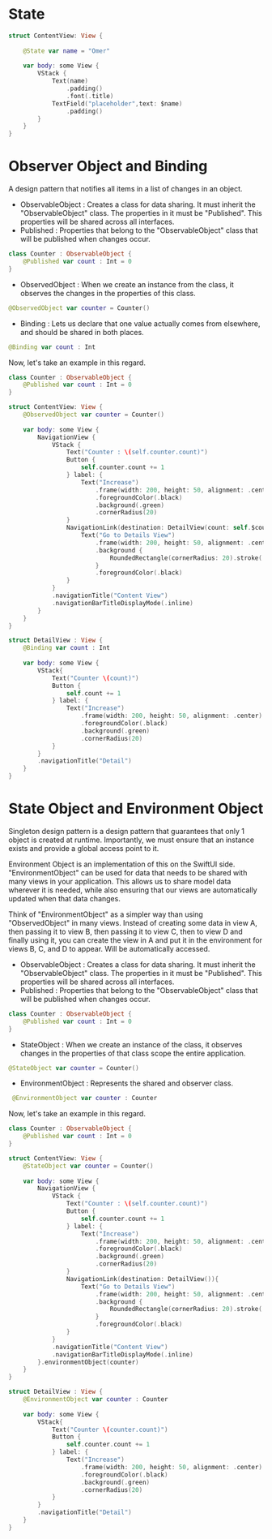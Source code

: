 # State
```swift
struct ContentView: View {
    
    @State var name = "Omer"
    
    var body: some View {
        VStack {
            Text(name)
                .padding()
                .font(.title)
            TextField("placeholder",text: $name)
                .padding()
        }
    }
}
```
# Observer Object and Binding
A design pattern that notifies all items in a list of changes in an object.
 - ObservableObject : Creates a class for data sharing. It must inherit the "ObservableObject" class. The properties in it must be "Published". This properties will be shared across all interfaces.
 - Published : Properties that belong to the "ObservableObject" class that will be published when changes occur.
```swift
class Counter : ObservableObject {
    @Published var count : Int = 0
}
```
- ObservedObject : When we create an instance from the class, it observes the changes in the properties of this class.
```swift
@ObservedObject var counter = Counter()
```
- Binding : Lets us declare that one value actually comes from elsewhere, and should be shared in both places.
```swift
@Binding var count : Int
```
Now, let's take an example in this regard.
```swift
class Counter : ObservableObject {
    @Published var count : Int = 0
}

struct ContentView: View {
    @ObservedObject var counter = Counter()
            
    var body: some View {
        NavigationView {
            VStack {
                Text("Counter : \(self.counter.count)")
                Button {
                    self.counter.count += 1
                } label: {
                    Text("Increase")
                        .frame(width: 200, height: 50, alignment: .center)
                        .foregroundColor(.black)
                        .background(.green)
                        .cornerRadius(20)
                }
                NavigationLink(destination: DetailView(count: self.$counter.count)){
                    Text("Go to Details View")
                        .frame(width: 200, height: 50, alignment: .center)
                        .background {
                            RoundedRectangle(cornerRadius: 20).stroke(.black)
                        }
                        .foregroundColor(.black)
                }
            }
            .navigationTitle("Content View")
            .navigationBarTitleDisplayMode(.inline)
        }
    }
}

struct DetailView : View { 
    @Binding var count : Int
    
    var body: some View {
        VStack{
            Text("Counter \(count)")
            Button {
                self.count += 1
            } label: {
                Text("Increase")
                    .frame(width: 200, height: 50, alignment: .center)
                    .foregroundColor(.black)
                    .background(.green)
                    .cornerRadius(20)
            }
        }
        .navigationTitle("Detail")
    }
}
```


# State Object and Environment Object
Singleton design pattern is a design pattern that guarantees that only 1 object is created at runtime. Importantly, we must ensure that an instance exists and provide a global access point to it.

Environment Object is an implementation of this on the SwiftUI side. "EnvironmentObject" can be used for data that needs to be shared with many views in your application. This allows us to share model data wherever it is needed, while also ensuring that our views are automatically updated when that data changes.

Think of "EnvironmentObject" as a simpler way than using "ObservedObject" in many views. Instead of creating some data in view A, then passing it to view B, then passing it to view C, then to view D and finally using it, you can create the view in A and put it in the environment for views B, C, and D to appear. Will be automatically accessed.

 - ObservableObject : Creates a class for data sharing. It must inherit the "ObservableObject" class. The properties in it must be "Published". This properties will be shared across all interfaces.
 - Published : Properties that belong to the "ObservableObject" class that will be published when changes occur.

```swift
class Counter : ObservableObject {
    @Published var count : Int = 0
}
```
- StateObject : When we create an instance of the class, it observes changes in the properties of that class scope the entire application.
```swift
@StateObject var counter = Counter()
```
- EnvironmentObject : Represents the shared and observer class.
```swift
 @EnvironmentObject var counter : Counter
```
Now, let's take an example in this regard.
```swift
class Counter : ObservableObject {
    @Published var count : Int = 0
}

struct ContentView: View {
    @StateObject var counter = Counter()
            
    var body: some View {
        NavigationView {
            VStack {
                Text("Counter : \(self.counter.count)")
                Button {
                    self.counter.count += 1
                } label: {
                    Text("Increase")
                        .frame(width: 200, height: 50, alignment: .center)
                        .foregroundColor(.black)
                        .background(.green)
                        .cornerRadius(20)
                }
                NavigationLink(destination: DetailView()){
                    Text("Go to Details View")
                        .frame(width: 200, height: 50, alignment: .center)
                        .background {
                            RoundedRectangle(cornerRadius: 20).stroke(.black)
                        }
                        .foregroundColor(.black)
                }
            }
            .navigationTitle("Content View")
            .navigationBarTitleDisplayMode(.inline)
        }.environmentObject(counter)
    }
}

struct DetailView : View {
    @EnvironmentObject var counter : Counter
    
    var body: some View {
        VStack{
            Text("Counter \(counter.count)")
            Button {
                self.counter.count += 1
            } label: {
                Text("Increase")
                    .frame(width: 200, height: 50, alignment: .center)
                    .foregroundColor(.black)
                    .background(.green)
                    .cornerRadius(20)
            }
        }
        .navigationTitle("Detail")
    }
}
```
